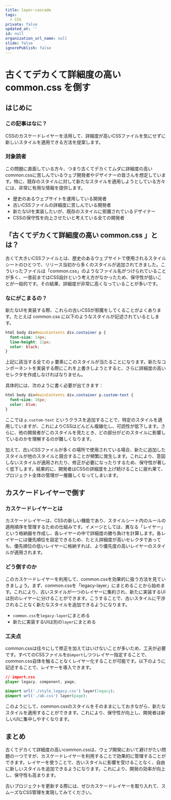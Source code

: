 ```yaml
---
title: layer-cascade
tags:
  - CSS
private: false
updated_at: ''
id: null
organization_url_name: null
slide: false
ignorePublish: false
---
```

# 古くてデカくて詳細度の高い common.css を倒す

## はじめに

### この記事はなに？
CSSのカスケードレイヤーを活用して、詳細度が高いCSSファイルを気にせずに新しいスタイルを適用できる方法を提案します。

### 対象読者
この問題に直面している方々、つまり古くてデカくてムダに詳細度の高いcommon.cssに苦しんでいるウェブ開発者やデザイナーの皆さんを想定しています。特に、既存のスタイルに対して新たなスタイルを適用しようとしている方々には、非常に有用な情報を提供します。

- 歴史のあるウェブサイトを運用している開発者
- 古いCSSファイルの詳細度に苦しんでいる開発者
- 新たなUIを実装したいが、既存のスタイルに邪魔されているデザイナー
- CSSの保守性を向上させたいと考えている全ての開発者

## 「古くてデカくて詳細度の高い common.css 」とは？

古くて大きいCSSファイルとは、歴史のあるウェブサイトで使用されるスタイルシートのひとつで、リリース当初から多くのスタイルが追加されてきました。こういったファイルは「common.css」のようなファイル名がつけられていることが多く、一昔前まではCSS設計という考え方がなかったため、保守性が低いことが一般的です。その結果、詳細度が非常に高くなっていることが多いです。

### なにがこまるの？
新たなUIを実装する際、これらの古いCSSが邪魔をしてくることがよくあります。たとえば common.css に以下のようなスタイルが記述されているとします。

```css
html body div#mainContents div.container p {
  font-size: 14px;
  line-height: 21px;
  color: black;
}
```

上記に該当する全ての `p` 要素にこのスタイルが当たることになります。新たなコンポーネントを実装する際にこれを上書きしようとすると、さらに詳細度の高いセレクタを作成しなければなりません。

具体的には、次のように書く必要が出てきます：

```css
html body div#mainContents div.container p.custom-text {
  font-size: 16px;
  color: blue;
}
```

ここでは `p.custom-text` というクラスを追加することで、特定のスタイルを適用していますが、これによりCSSはどんどん複雑化し、可読性が低下します。さらに、他の開発者がこのスタイルを見たとき、どの部分がどのスタイルに影響しているのかを理解するのが難しくなります。

加えて、古いCSSファイルが多くの場所で使用されている場合、新たに追加したスタイルが他のスタイルと競合することが頻繁に発生します。これにより、意図しないスタイルが適用されたり、修正が必要になったりするため、保守性が著しく低下します。結果的に、開発者はCSSの詳細度を上げ続けることに疲れ果て、プロジェクト全体の管理が一層難しくなってしまいます。

## カスケードレイヤーで倒す

### カスケードレイヤーとは
カスケードレイヤーは、CSSの新しい機能であり、スタイルシート内のルールの適用順序を管理するための仕組みです。イメージとしては、異なる「レイヤー」という格納器を作成し、各レイヤーの中で詳細度の勝ち負けを計算します。各レイヤーには優先順位を設定できるため、たとえ詳細度が高いセレクタであっても、優先順位の低いレイヤーに格納すれば、より優先度の高いレイヤーのスタイルが適用されます。

### どう倒すのか
このカスケードレイヤーを利用して、common.cssを効果的に扱う方法を見ていきましょう。まず、common.cssを「legacy-layer」にまとめることから始めます。これにより、古いスタイルが一つのレイヤーに集約され、新たに実装するUIは別のレイヤーに分けることができます。こうすることで、古いスタイルに干渉されることなく新たなスタイルを追加できるようになります。

- `common.css`を`legacy-layer`にまとめる
- 新たに実装するUIは別の`layer`にまとめる

### 工夫点
common.cssは往々にして修正を加えてはいけないことが多いため、工夫が必要です。すべてのCSSファイルを`@import`しつつレイヤー指定することで、common.css自体を触ることなくレイヤー化することが可能です。以下のように記述することで、レイヤーを導入できます。

```css
// import.css
@layer legacy, component, page;

@import url('./style_legacy.css') layer(legacy);
@import url('./ab.css') layer(page);
```

このようにして、common.cssのスタイルをそのままにしておきながら、新たなスタイルを適用することができます。これにより、保守性が向上し、開発者は新しいUIに集中しやすくなります。

## まとめ
古くてデカくて詳細度の高いcommon.cssは、ウェブ開発において避けがたい問題の一つですが、カスケードレイヤーを利用することで効果的に管理することができます。レイヤーを使うことで、古いスタイルに影響を受けることなく、自由に新しいスタイルを追加できるようになります。これにより、開発の効率が向上し、保守性も高まります。

古いプロジェクトを更新する際には、ぜひカスケードレイヤーを取り入れて、スムーズなCSS管理を実現してみてください。